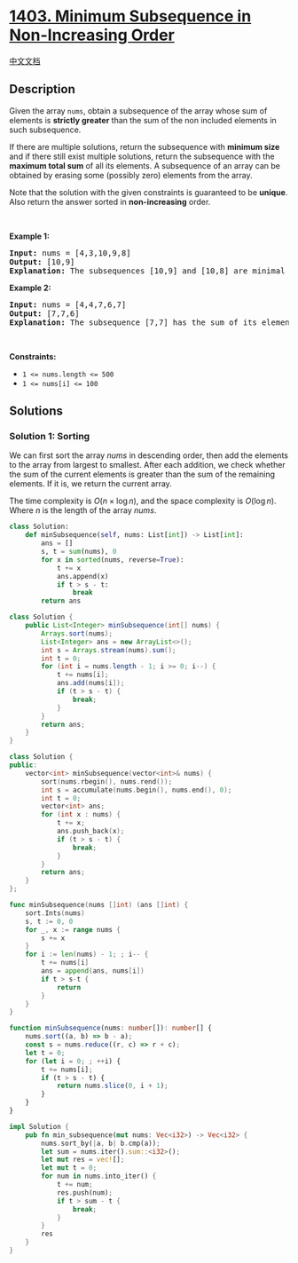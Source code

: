 # [1403. Minimum Subsequence in Non-Increasing Order](https://leetcode.com/problems/minimum-subsequence-in-non-increasing-order)

[中文文档](/solution/1400-1499/1403.Minimum%20Subsequence%20in%20Non-Increasing%20Order/README.md)

## Description

<p>Given the array <code>nums</code>, obtain a subsequence of the array whose sum of elements is <strong>strictly greater</strong> than the sum of the non&nbsp;included elements in such subsequence.&nbsp;</p>

<p>If there are multiple solutions, return the subsequence with <strong>minimum size</strong> and if there still exist multiple solutions, return the subsequence with the <strong>maximum total sum</strong> of all its elements. A subsequence of an array can be obtained by erasing some (possibly zero) elements from the array.&nbsp;</p>

<p>Note that the solution with the given constraints is guaranteed to be&nbsp;<strong>unique</strong>. Also return the answer sorted in <strong>non-increasing</strong> order.</p>

<p>&nbsp;</p>
<p><strong class="example">Example 1:</strong></p>

<pre>
<strong>Input:</strong> nums = [4,3,10,9,8]
<strong>Output:</strong> [10,9] 
<strong>Explanation:</strong> The subsequences [10,9] and [10,8] are minimal such that the sum of their elements is strictly greater than the sum of elements not included. However, the subsequence [10,9] has the maximum total sum of its elements.&nbsp;
</pre>

<p><strong class="example">Example 2:</strong></p>

<pre>
<strong>Input:</strong> nums = [4,4,7,6,7]
<strong>Output:</strong> [7,7,6] 
<strong>Explanation:</strong> The subsequence [7,7] has the sum of its elements equal to 14 which is not strictly greater than the sum of elements not included (14 = 4 + 4 + 6). Therefore, the subsequence [7,6,7] is the minimal satisfying the conditions. Note the subsequence has to be returned in non-increasing order.  
</pre>

<p>&nbsp;</p>
<p><strong>Constraints:</strong></p>

<ul>
	<li><code>1 &lt;= nums.length &lt;= 500</code></li>
	<li><code>1 &lt;= nums[i] &lt;= 100</code></li>
</ul>

## Solutions

### Solution 1: Sorting

We can first sort the array $nums$ in descending order, then add the elements to the array from largest to smallest. After each addition, we check whether the sum of the current elements is greater than the sum of the remaining elements. If it is, we return the current array.

The time complexity is $O(n \times \log n)$, and the space complexity is $O(\log n)$. Where $n$ is the length of the array $nums$.

<!-- tabs:start -->

```python
class Solution:
    def minSubsequence(self, nums: List[int]) -> List[int]:
        ans = []
        s, t = sum(nums), 0
        for x in sorted(nums, reverse=True):
            t += x
            ans.append(x)
            if t > s - t:
                break
        return ans
```

```java
class Solution {
    public List<Integer> minSubsequence(int[] nums) {
        Arrays.sort(nums);
        List<Integer> ans = new ArrayList<>();
        int s = Arrays.stream(nums).sum();
        int t = 0;
        for (int i = nums.length - 1; i >= 0; i--) {
            t += nums[i];
            ans.add(nums[i]);
            if (t > s - t) {
                break;
            }
        }
        return ans;
    }
}
```

```cpp
class Solution {
public:
    vector<int> minSubsequence(vector<int>& nums) {
        sort(nums.rbegin(), nums.rend());
        int s = accumulate(nums.begin(), nums.end(), 0);
        int t = 0;
        vector<int> ans;
        for (int x : nums) {
            t += x;
            ans.push_back(x);
            if (t > s - t) {
                break;
            }
        }
        return ans;
    }
};
```

```go
func minSubsequence(nums []int) (ans []int) {
	sort.Ints(nums)
	s, t := 0, 0
	for _, x := range nums {
		s += x
	}
	for i := len(nums) - 1; ; i-- {
		t += nums[i]
		ans = append(ans, nums[i])
		if t > s-t {
			return
		}
	}
}
```

```ts
function minSubsequence(nums: number[]): number[] {
    nums.sort((a, b) => b - a);
    const s = nums.reduce((r, c) => r + c);
    let t = 0;
    for (let i = 0; ; ++i) {
        t += nums[i];
        if (t > s - t) {
            return nums.slice(0, i + 1);
        }
    }
}
```

```rust
impl Solution {
    pub fn min_subsequence(mut nums: Vec<i32>) -> Vec<i32> {
        nums.sort_by(|a, b| b.cmp(a));
        let sum = nums.iter().sum::<i32>();
        let mut res = vec![];
        let mut t = 0;
        for num in nums.into_iter() {
            t += num;
            res.push(num);
            if t > sum - t {
                break;
            }
        }
        res
    }
}
```

<!-- tabs:end -->

<!-- end -->
